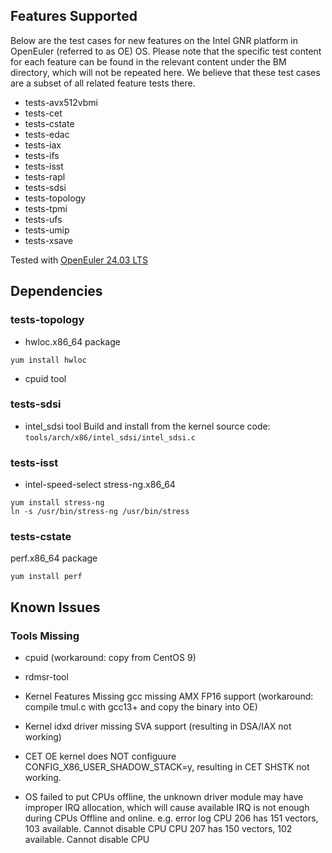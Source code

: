 ## Features Supported

Below are the test cases for new features on the Intel GNR platform in OpenEuler (referred to as OE) OS. Please note that the specific test content for each feature can be found in the relevant content under the BM directory, which will not be repeated here. We believe that these test cases are a subset of all related feature tests there.

* tests-avx512vbmi
* tests-cet
* tests-cstate
* tests-edac
* tests-iax
* tests-ifs
* tests-isst
* tests-rapl
* tests-sdsi
* tests-topology
* tests-tpmi
* tests-ufs
* tests-umip
* tests-xsave

Tested with [OpenEuler 24.03 LTS](https://www.openeuler.org/zh/download/?version=openEuler%2024.03%20LTS)

## Dependencies
### tests-topology
* hwloc.x86_64 package
```
yum install hwloc
```

* cpuid tool

### tests-sdsi
* intel_sdsi tool
Build and install from the kernel source code: `tools/arch/x86/intel_sdsi/intel_sdsi.c`

### tests-isst
* intel-speed-select
stress-ng.x86_64
```
yum install stress-ng
ln -s /usr/bin/stress-ng /usr/bin/stress
```

### tests-cstate
perf.x86_64 package
```
yum install perf
```

## Known Issues
### Tools Missing
* cpuid
(workaround: copy from CentOS 9)

* rdmsr-tool

* Kernel Features Missing
gcc missing AMX FP16 support
(workaround: compile tmul.c with gcc13+ and copy the binary into OE)

* Kernel idxd driver missing SVA support
(resulting in DSA/IAX not working)

* CET
OE kernel does NOT configuure CONFIG_X86_USER_SHADOW_STACK=y, resulting in CET SHSTK not working.

* OS failed to put CPUs offline, the unknown driver module may have improper IRQ allocation,
which will cause available IRQ is not enough during CPUs Offline and online. e.g. error log
CPU 206 has 151 vectors, 103 available. Cannot disable CPU
CPU 207 has 150 vectors, 102 available. Cannot disable CPU
